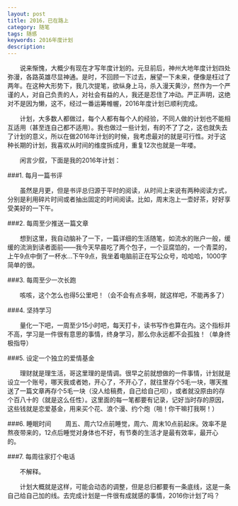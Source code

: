 ```yaml
---
layout: post
title: 2016，已在路上
category: 随笔
tags: 随感
keywords: 2016年度计划
description: 
---
```


　　说来惭愧，大概少有现在才写年度计划的。元旦前后，神州大地年度计划四处弥漫，各路英雄尽显神通。是时，不回顾一下过去，展望一下未来，便像是枉过了两年。在这种大形势下，我几次提笔，欲纵身上马，杀入漫天黄沙，然作为一个严谨的人，对自己负责的人，对社会有益的人，我还是忍住了冲动。严正声明，这绝对不是因为懒，这不，经过一番运筹帷幄，2016年度计划已顺利完成。

　　计划，大多数人都做过，每个人都有每个人的经验，不同人做的计划也不能相互适用（甚至连自己都不适用）。我也做过一些计划，有的不了了之，这也就失去了计划的意义，所以在做2016年计划的时候，我考虑最对的就是可行性。对于这种长期的计划，我喜欢从时间的维度拆成月，重复12次也就是一年喽。

　　闲言少叙，下面是我的2016年计划：

###1. 每月一篇书评

　　虽然是月更，但是书评总归源于平时的阅读，从时间上来说有两种阅读方式，分别是利用碎片时间或者抽出固定的时间阅读。比如，周末泡上一壶好茶，好好享受美好的一下午。

###2. 每周至少推送一篇文章

　　想到这里，我自动脑补了一下，一篇详细的生活随笔，如流水的账户一般，缓缓的流淌到读者面前——我今天早晨吃了两个包子，一个豆腐馅的，一个青菜的，上午9点中倒了一杯水...下午9点，我坐着电脑前正在写公众号，哈哈哈，1000字简单的很。

###3. 每周至少一次长跑

　　咳咳，这个怎么也得5公里吧！（会不会有点多啊，就这样吧，不能再多了）

###4. 坚持学习

　　量化一下吧，一周至少15小时吧，每天打卡，读书写作也算在内。这个指标并不高，学习是一件很有意思的事情，终身学习，那么你永远都不会孤独！（单身终极指导）

###5. 设定一个独立的爱情基金

　　理财就是理生活，哥这里理的是情调。很早之前就想做的一件事情，计划就是设立一个账号，哪天我或者她，开心了，不开心了，就往里存个5毛一块，哪天推送了一篇文章再存个5毛一块（没人给稿费，自己给自己呗），或者就没原由的存个百八十的（就是这么任性）。这里面的每一笔都要有记录，记好当时存的原因，这些钱就是恋爱基金，用来买个花、浪个漫、约个炮（啪！你干嘛打我啊！）

###6. 睡眠时间
　　周五、周六12点前睡觉，周六、周末10点前起床。效率不是熬夜带来的，12点后睡觉对身体也不好，有节奏的生活才是最有效率，最开心的。

###7. 每周往家打个电话

　　不解释。


　　计划大概就是这样，可能会动态的调整，但是总归都要有一条底线，这是一条自己给自己加的线。去完成计划是一件很有成就感的事情，2016你计划了吗？
